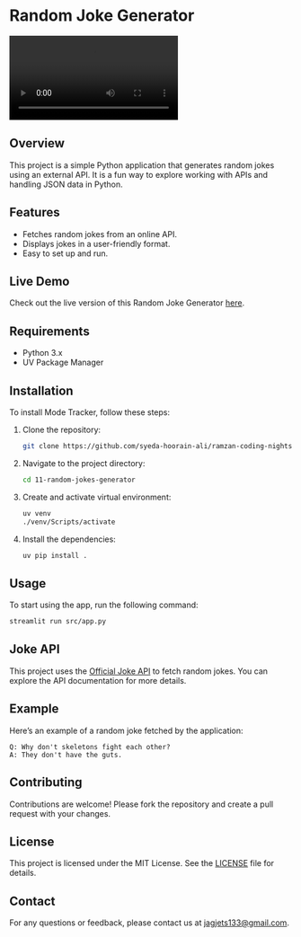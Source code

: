 # Random Joke Generator

<video controls>
    <source src="./demo.mp4" />
</video>

## Overview
This project is a simple Python application that generates random jokes using an external API. It is a fun way to explore working with APIs and handling JSON data in Python.

## Features

- Fetches random jokes from an online API.
- Displays jokes in a user-friendly format.
- Easy to set up and run.

## Live Demo
Check out the live version of this Random Joke Generator [here](https://random-jokes-generator.streamlit.app/).

## Requirements

- Python 3.x
- UV Package Manager

## Installation

To install Mode Tracker, follow these steps:

1. Clone the repository:
    ```bash
    git clone https://github.com/syeda-hoorain-ali/ramzan-coding-nights.git
    ```
2. Navigate to the project directory:
    ```bash
    cd 11-random-jokes-generator
    ```
3. Create and activate virtual environment:
    ```bash
    uv venv
    ./venv/Scripts/activate
    ```
4. Install the dependencies:
    ```bash
    uv pip install .
    ```

## Usage

To start using the app, run the following command:
```bash
streamlit run src/app.py
```

## Joke API

This project uses the [Official Joke API](https://official-joke-api.appspot.com/random_joke) to fetch random jokes. You can explore the API documentation for more details.

## Example

Here’s an example of a random joke fetched by the application:

```
Q: Why don't skeletons fight each other?
A: They don't have the guts.
```

## Contributing
Contributions are welcome! Please fork the repository and create a pull request with your changes.

## License
This project is licensed under the MIT License. See the [LICENSE](../LICENSE) file for details.

## Contact
For any questions or feedback, please contact us at [jagjets133@gmail.com](mailto:jagjets133@gmail.com).
